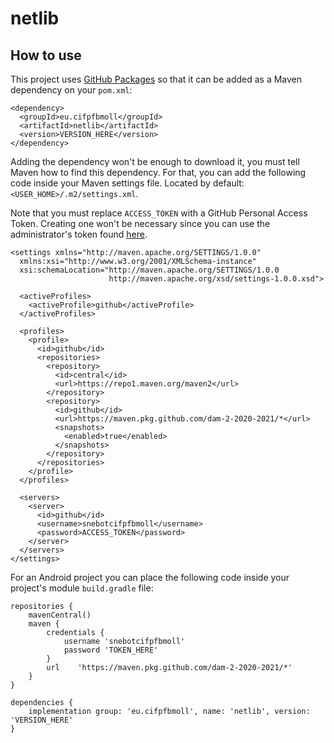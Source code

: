 # netlib
## How to use
This project uses [GitHub Packages](https://github.com/DAM-2-2020-2021/netlib/packages/) so that it can be added as a Maven dependency on your `pom.xml`:
```
<dependency>
  <groupId>eu.cifpfbmoll</groupId>
  <artifactId>netlib</artifactId>
  <version>VERSION_HERE</version>
</dependency>
```
Adding the dependency won't be enough to download it, you must tell Maven how to find this dependency. For that, you can add the following code inside your Maven settings file. Located by default: `<USER_HOME>/.m2/settings.xml`.

Note that you must replace `ACCESS_TOKEN` with a GitHub Personal Access Token. Creating one won't be necessary since you can use the administrator's token found [here](https://github.com/DAM-2-2020-2021/netlib/wiki/Dependency-Access-Token).
```
<settings xmlns="http://maven.apache.org/SETTINGS/1.0.0"
  xmlns:xsi="http://www.w3.org/2001/XMLSchema-instance"
  xsi:schemaLocation="http://maven.apache.org/SETTINGS/1.0.0
                      http://maven.apache.org/xsd/settings-1.0.0.xsd">

  <activeProfiles>
    <activeProfile>github</activeProfile>
  </activeProfiles>

  <profiles>
    <profile>
      <id>github</id>
      <repositories>
        <repository>
          <id>central</id>
          <url>https://repo1.maven.org/maven2</url>
        </repository>
        <repository>
          <id>github</id>
          <url>https://maven.pkg.github.com/dam-2-2020-2021/*</url>
          <snapshots>
            <enabled>true</enabled>
          </snapshots>
        </repository>
      </repositories>
    </profile>
  </profiles>

  <servers>
    <server>
      <id>github</id>
      <username>snebotcifpfbmoll</username>
      <password>ACCESS_TOKEN</password>
    </server>
  </servers>
</settings>
```
For an Android project you can place the following code inside your project's module `build.gradle` file:
```
repositories {
    mavenCentral()
    maven {
        credentials {
            username 'snebotcifpfbmoll'
            password 'TOKEN_HERE'
        }
        url    'https://maven.pkg.github.com/dam-2-2020-2021/*'
    }
}

dependencies {
    implementation group: 'eu.cifpfbmoll', name: 'netlib', version: 'VERSION_HERE'
}
```
